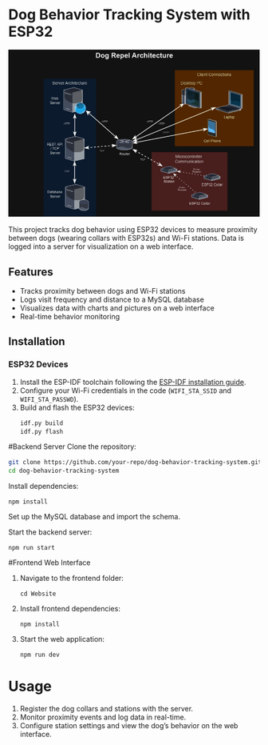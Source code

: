 # Dog Behavior Tracking System with ESP32

![Project Image](Architecture.jpg)

This project tracks dog behavior using ESP32 devices to measure proximity between dogs (wearing collars with ESP32s) and Wi-Fi stations. Data is logged into a server for visualization on a web interface.

## Features

- Tracks proximity between dogs and Wi-Fi stations
- Logs visit frequency and distance to a MySQL database
- Visualizes data with charts and pictures on a web interface
- Real-time behavior monitoring

## Installation

### ESP32 Devices

1. Install the ESP-IDF toolchain following the [ESP-IDF installation guide](https://docs.espressif.com/projects/esp-idf/en/latest/esp32/get-started/index.html).
2. Configure your Wi-Fi credentials in the code (`WIFI_STA_SSID` and `WIFI_STA_PASSWD`).
3. Build and flash the ESP32 devices:
   ```bash
   idf.py build
   idf.py flash
   ```

#Backend Server
Clone the repository:
```bash
git clone https://github.com/your-repo/dog-behavior-tracking-system.git
cd dog-behavior-tracking-system
```

Install dependencies:
```
npm install
```
Set up the MySQL database and import the schema.

Start the backend server:
```
npm run start
```
#Frontend Web Interface
1. Navigate to the frontend folder:
   ```
   cd Website
   ```
2. Install frontend dependencies:
   ```
   npm install
   ```
3. Start the web application:
   ```
   npm run dev
   ```

# Usage
1. Register the dog collars and stations with the server.
2. Monitor proximity events and log data in real-time.
3. Configure station settings and view the dog’s behavior on the web interface.
